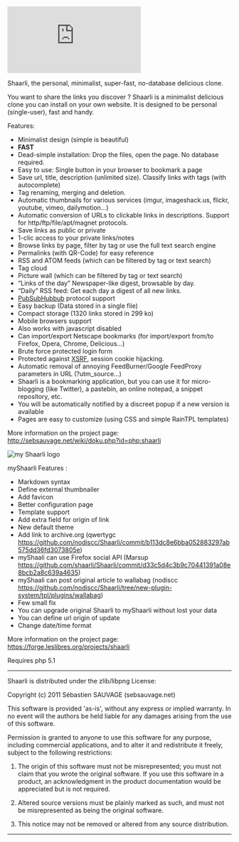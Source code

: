 ![Shaarli logo](http://sebsauvage.net/wiki/lib/exe/fetch.php?media=php:php_shaarli:php_shaarli_logo_inkscape_w600_transp-nq8.png)

Shaarli, the personal, minimalist, super-fast, no-database delicious clone.

You want to share the links you discover ? Shaarli is a minimalist delicious clone you can install on your own website.
It is designed to be personal (single-user), fast and handy.


Features:

 * Minimalist design (simple is beautiful)
 * **FAST**
 * Dead-simple installation: Drop the files, open the page. No database required.
 * Easy to use: Single button in your browser to bookmark a page
 * Save url, title, description (unlimited size). Classify links with tags (with autocomplete)
 * Tag renaming, merging and deletion.
 * Automatic thumbnails for various services (imgur, imageshack.us, flickr, youtube, vimeo, dailymotion…)
 * Automatic conversion of URLs to clickable links in descriptions. Support for http/ftp/file/apt/magnet protocols.
 * Save links as public or private
 * 1-clic access to your private links/notes
 * Browse links by page, filter by tag or use the full text search engine
 * Permalinks (with QR-Code) for easy reference
 * RSS and ATOM feeds (which can be filtered by tag or text search)
 * Tag cloud
 * Picture wall (which can be filtered by tag or text search)
 * “Links of the day” Newspaper-like digest, browsable by day.
 * “Daily” RSS feed: Get each day a digest of all new links.
 * [PubSubHubbub](https://code.google.com/p/pubsubhubbub/) protocol support
 * Easy backup (Data stored in a single file)
 * Compact storage (1320 links stored in 299 ko)
 * Mobile browsers support
 * Also works with javascript disabled
 * Can import/export Netscape bookmarks (for import/export from/to Firefox, Opera, Chrome, Delicious…)
 * Brute force protected login form
 * Protected against [XSRF](http://en.wikipedia.org/wiki/Cross-site_request_forgery), session cookie hijacking.
 * Automatic removal of annoying FeedBurner/Google FeedProxy parameters in URL (?utm_source…)
 * Shaarli is a bookmarking application, but you can use it for micro-blogging (like Twitter), a pastebin, an online notepad, a snippet repository, etc.
 * You will be automatically notified by a discreet popup if a new version is available
 * Pages are easy to customize (using CSS and simple RainTPL templates)

More information on the project page:
http://sebsauvage.net/wiki/doku.php?id=php:shaarli

![my Shaarli logo](http://img.knah-tsaeb.org/photos/shaarli/logo_fullsize.png)

myShaarli Features :

 * Markdown syntax
 * Define external thumbnailer
 * Add favicon
 * Better configuration page
 * Template support
 * Add extra field for origin of link
 * New default theme
 * Add link to archive.org (qwertygc https://github.com/nodiscc/Shaarli/commit/b113dc8e6bba052883297ab575dd36fd3073805e)
 * myShaali can use Firefox social API (Marsup https://github.com/shaarli/Shaarli/commit/d33c5d4c3b9c70441391a08e8bcb2a8c639a4635)
 * myShaali can post original article to wallabag (nodiscc https://github.com/nodiscc/Shaarli/tree/new-plugin-system/tpl/plugins/wallabag)
 * Few small fix
 * You can upgrade original Shaarli to myShaarli without lost your data
 * You can define url origin of update
 * Change date/time format

More information on the project page:
https://forge.leslibres.org/projects/shaarli


Requires php 5.1


------------------------------------------------------------------------------

Shaarli is distributed under the zlib/libpng License:

Copyright (c) 2011 Sébastien SAUVAGE (sebsauvage.net)

This software is provided 'as-is', without any express or implied warranty.
In no event will the authors be held liable for any damages arising from
the use of this software.

Permission is granted to anyone to use this software for any purpose,
including commercial applications, and to alter it and redistribute it
freely, subject to the following restrictions:

  1. The origin of this software must not be misrepresented; you must not
     claim that you wrote the original software. If you use this software
     in a product, an acknowledgment in the product documentation would
     be appreciated but is not required.

  2. Altered source versions must be plainly marked as such, and must
     not be misrepresented as being the original software.

  3. This notice may not be removed or altered from any source distribution.

------------------------------------------------------------------------------
